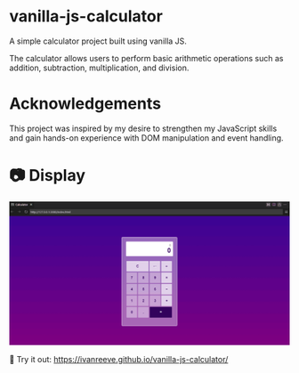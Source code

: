 # vanilla-js-calculator
A simple calculator project built using vanilla JS.

The calculator allows users to perform basic arithmetic operations such as addition, subtraction, multiplication, and division.

# Acknowledgements
This project was inspired by my desire to strengthen my JavaScript skills and gain hands-on experience with DOM manipulation and event handling.

# 📷 Display
![user-interface](images/ui.png)

🔗 Try it out: https://ivanreeve.github.io/vanilla-js-calculator/
